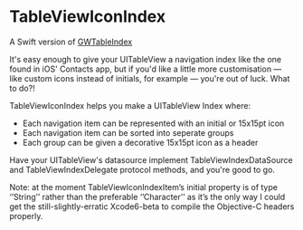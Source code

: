 # TableViewIconIndex

A Swift version of [GWTableIndex](https://github.com/sgwilym/GWTableIndex)

It's easy enough to give your UITableView a navigation index like the one found in iOS' Contacts app, but if you'd like a little more customisation — like custom icons instead of initials, for example — you're out of luck. What to do?!

TableViewIconIndex helps you make a UITableView Index where:

- Each navigation item can be represented with an initial or 15x15pt icon
- Each navigation item can be sorted into seperate groups
- Each group can be given a decorative 15x15pt icon as a header

Have your UITableView's datasource implement TableViewIndexDataSource and TableViewIndexDelegate protocol methods, and you're good to go.

Note: at the moment TableViewIconIndexItem’s initial property is of type ‘’String’’ rather than the preferable ‘’Character’’ as it’s the only way I could get the still-slightly-erratic Xcode6-beta to compile the Objective-C headers properly.